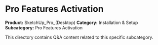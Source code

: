 # Pro Features Activation

**Product:** SketchUp_Pro_(Desktop)
**Category:** Installation & Setup
**Subcategory:** Pro Features Activation

This directory contains Q&A content related to this specific subcategory.
